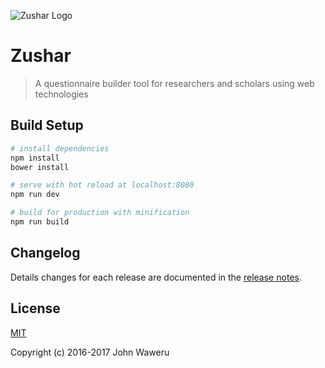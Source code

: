 ![Zushar Logo](https://github.com/shevigroup/zushar/blob/master/src/assets/logos/zushar_1.png)
# Zushar

> A questionnaire builder tool for researchers and scholars using web technologies

## Build Setup

``` bash
# install dependencies
npm install
bower install

# serve with hot reload at localhost:8080
npm run dev

# build for production with minification
npm run build
```

## Changelog

Details changes for each release are documented in the [release notes](https://github.com/trendy-weshy/zushar/releases).

## License
[MIT](http://opensource.org/licenses/MIT)

Copyright (c) 2016-2017 John Waweru 